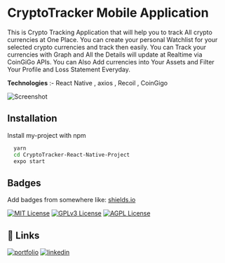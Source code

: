 
# CryptoTracker Mobile Application

This is Crypto Tracking Application that will help you to track All crypto currencies at 
One Place. You can create your personal Watchlist for your selected crypto currencies and track then easily.
You can Track your currencies with Graph and All the Details will update at Realtime via CoinGiGo APIs.
You can Also Add currencies into Your Assets and Filter Your Profile and Loss Statement Everyday.


**Technologies** :- React Native ,  axios , Recoil , CoinGigo



![Screenshot](https://pbs.twimg.com/media/FftAELlaEAA4AN4?format=jpg&name=large)



## Installation

Install my-project with npm

```bash
  yarn
  cd CryptoTracker-React-Native-Project
  expo start
```
    
## Badges

Add badges from somewhere like: [shields.io](https://shields.io/)

[![MIT License](https://img.shields.io/badge/License-MIT-green.svg)](https://choosealicense.com/licenses/mit/)
[![GPLv3 License](https://img.shields.io/badge/License-GPL%20v3-yellow.svg)](https://opensource.org/licenses/)
[![AGPL License](https://img.shields.io/badge/license-AGPL-blue.svg)](http://www.gnu.org/licenses/agpl-3.0)


## 🔗 Links
[![portfolio](https://img.shields.io/badge/my_portfolio-000?style=for-the-badge&logo=ko-fi&logoColor=white)](https://raval.vercel.app/)
[![linkedin](https://img.shields.io/badge/linkedin-0A66C2?style=for-the-badge&logo=linkedin&logoColor=white)](https://www.linkedin.com/in/meetraval/)



